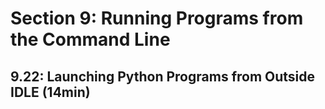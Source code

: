 # Section 9: Running Programs from the Command Line
## 9.22: Launching Python Programs from Outside IDLE (14min)
